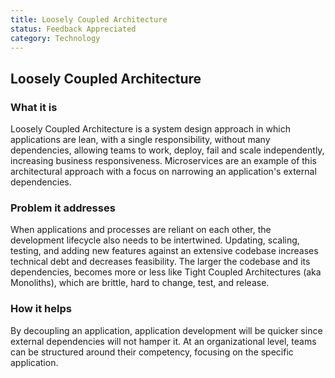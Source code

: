 ```yaml
---
title: Loosely Coupled Architecture
status: Feedback Appreciated
category: Technology
---
```

## Loosely Coupled Architecture

### What it is

Loosely Coupled Architecture is a system design approach in which applications are lean, with a single responsibility, without many dependencies, allowing teams to work, deploy, fail and scale independently, increasing business responsiveness. Microservices are an example of this architectural approach with a focus on narrowing an application's external dependencies.

### Problem it addresses

When applications and processes are reliant on each other, the development lifecycle also needs to be intertwined. Updating, scaling, testing, and adding new features against an extensive codebase increases technical debt and decreases feasibility. The larger the codebase and its dependencies, becomes more or less like Tight Coupled Architectures (aka Monoliths), which are brittle, hard to change, test, and release.

### How it helps

By decoupling an application, application development will be quicker since external dependencies will not hamper it. At an organizational level, teams can be structured around their competency, focusing on the specific application.
